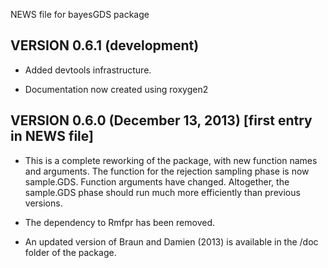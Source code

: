 NEWS file for bayesGDS package

## VERSION 0.6.1 (development)

-  Added devtools infrastructure.

-  Documentation now created using roxygen2

## VERSION 0.6.0 (December 13, 2013) [first entry in NEWS file]

- This is a complete reworking of the package, with new function names
   and arguments. The function for the rejection sampling phase is now
   sample.GDS. Function arguments have changed.  Altogether, the
   sample.GDS phase should run much more efficiently than previous versions.  

-  The dependency to Rmfpr has been removed.

-  An updated version of Braun and Damien (2013) is available in the /doc
    folder of the package.
